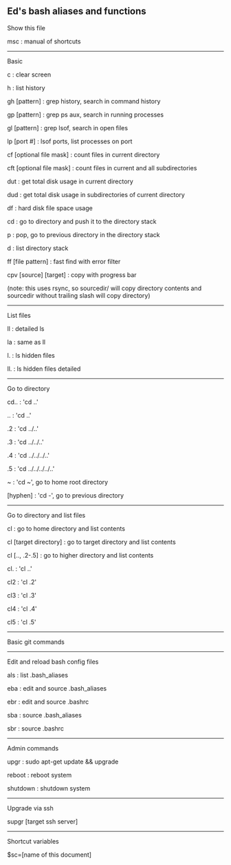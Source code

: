 Ed's bash aliases and functions
--------------------------------------

Show this file

msc : manual of shortcuts

--------------------------------------
Basic

c : clear screen

h : list history

gh [pattern] : grep history, search in command history

gp [pattern] : grep ps aux, search in running processes

gl [pattern] : grep lsof, search in open files

lp [port #] : lsof ports, list processes on port

cf [optional file mask] : count files in current directory

cft [optional file mask] : count files in current and all subdirectories

dut : get total disk usage in current directory

dud : get total disk usage in subdirectories of current directory

df : hard disk file space usage

cd : go to directory and push it to the directory stack

p : pop, go to previous directory in the directory stack

d : list directory stack

ff [file pattern] : fast find with error filter

cpv [source] [target] : copy with progress bar

(note: this uses rsync, so sourcedir/ will copy directory contents and sourcedir without trailing slash will copy directory)

--------------------------------------
List files

ll : detailed ls

la : same as ll

l. : ls hidden files

ll. : ls hidden files detailed

--------------------------------------
Go to directory 

cd.. : 'cd ..'

.. : 'cd ..'

.2 : 'cd ../..'

.3 : 'cd ../../..'

.4 : 'cd ../../../..'

.5 : 'cd ../../../../..'

~ : 'cd ~', go to home root directory

[hyphen] : 'cd -', go to previous directory

--------------------------------------
Go to directory and list files

cl : go to home directory and list contents

cl [target directory] : go to target directory and list contents

cl [.., .2-.5] : go to higher directory and list contents

cl. : 'cl ..'

cl2 : 'cl .2'

cl3 : 'cl .3'

cl4 : 'cl .4'

cl5 : 'cl .5'

--------------------------------------
Basic git commands



--------------------------------------
Edit and reload bash config files

als : list .bash_aliases

eba : edit and source .bash_aliases

ebr : edit and source .bashrc

sba : source .bash_aliases

sbr : source .bashrc

--------------------------------------
Admin commands

upgr : sudo apt-get update && upgrade

reboot : reboot system

shutdown : shutdown system

--------------------------------------
Upgrade via ssh

supgr [target ssh server]

--------------------------------------

Shortcut variables

$sc=[name of this document]


